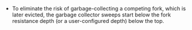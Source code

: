 * To eliminate the risk of garbage-collecting a competing fork, which is later evicted,
  the garbage collector sweeps start below the fork resistance depth (or a user-configured depth)
  below the top.
